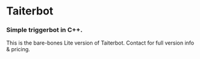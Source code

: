 # Taiterbot
### Simple triggerbot in C++.
This is the bare-bones Lite version of Taiterbot. Contact for full version info & pricing.
